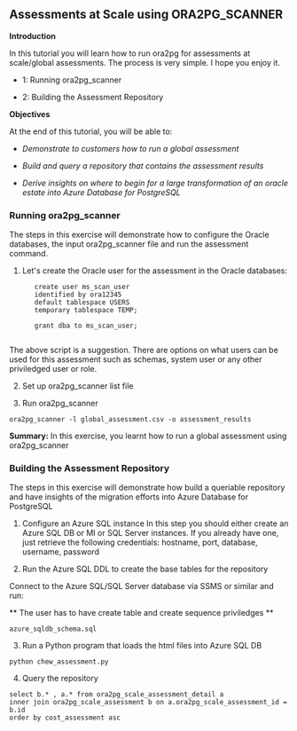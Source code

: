 Assessments at Scale using ORA2PG_SCANNER
---

**Introduction**

In this tutorial you will learn how to run ora2pg for assessments at scale/global assessments.
The process is very simple. I hope you enjoy it.


* 1: Running ora2pg_scanner

* 2: Building the Assessment Repository


  

**Objectives**

At the end of this tutorial, you will be able to:

* *Demonstrate to customers how to run a global assessment* 

* *Build and query a repository that contains the assessment results*

* *Derive insights on where to begin for a large transformation of an oracle estate into Azure Database for PostgreSQL*

  

###  Running ora2pg_scanner ###

The steps in this exercise will demonstrate how to configure the Oracle databases, the input ora2pg_scanner file and run the assessment command.


1. Let's create the Oracle user for the assessment in the Oracle databases:


       
     ~~~
		create user ms_scan_user
		identified by ora12345
		default tablespace USERS
		temporary tablespace TEMP;
     ~~~
     ~~~
		grant dba to ms_scan_user;
	 
	 
The above script is a suggestion. There are options on what users can be used for this assessment such as schemas, system user or any other priviledged user or role.


2. Set up ora2pg_scanner list file

3. Run ora2pg_scanner
~~~
ora2pg_scanner -l global_assessment.csv -o assessment_results
~~~

**Summary:** In this exercise, you learnt how to run a global assessment using ora2pg_scanner



### Building the Assessment Repository ###

The steps in this exercise will demonstrate how build a queriable repository and have insights of the migration efforts into Azure Database for PostgreSQL

1.	Configure an Azure SQL instance
In this step you should either create an Azure SQL DB or MI or SQL Server instances.
If you already have one, just retrieve the following credentials:
hostname, port, database, username, password


2.	Run the Azure SQL DDL to create the base tables for the repository

Connect to the Azure SQL/SQL Server database via SSMS or similar and run:

** The user has to have create table and create sequence priviledges **

~~~
azure_sqldb_schema.sql
~~~

3.	Run a Python program that loads the html files into Azure SQL DB

~~~
python chew_assessment.py
~~~

4.	Query the repository

~~~
select b.* , a.* from ora2pg_scale_assessment_detail a
inner join ora2pg_scale_assessment b on a.ora2pg_scale_assessment_id = b.id
order by cost_assessment asc
~~~
